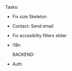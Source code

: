 Tasks:

- Fix size Skeleton
- Contact: Send email
- Fix accesibilty filters slider
- i18n

  BACKEND:

- Auth
